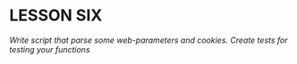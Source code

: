 # LESSON SIX

_Write script that parse some web-parameters and cookies. Create tests for
testing your functions_